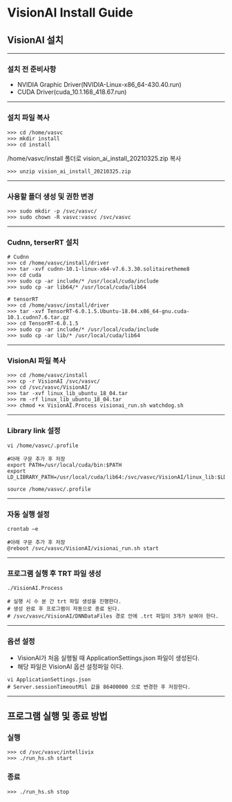 # VisionAI Install Guide

## VisionAI 설치
---
### 설치 전 준비사항
* NVIDIA Graphic Driver(NVIDIA-Linux-x86_64-430.40.run)
* CUDA Driver(cuda_10.1.168_418.67.run)
---
### 설치 파일 복사
``` console
>>> cd /home/vasvc
>>> mkdir install
>>> cd install
```
/home/vasvc/install 폴더로 vision_ai_install_20210325.zip 복사
``` console
>>> unzip vision_ai_install_20210325.zip
```
---
### 사용할 폴더 생성 및 권한 변경
``` console
>>> sudo mkdir -p /svc/vasvc/
>>> sudo chown -R vasvc:vasvc /svc/vasvc
```
---
### Cudnn, terserRT 설치
``` console
# Cudnn
>>> cd /home/vasvc/install/driver
>>> tar -xvf cudnn-10.1-linux-x64-v7.6.3.30.solitairetheme8
>>> cd cuda
>>> sudo cp -ar include/* /usr/local/cuda/include
>>> sudo cp -ar lib64/* /usr/local/cuda/lib64

# tensorRT
>>> cd /home/vasvc/install/driver
>>> tar -xvf TensorRT-6.0.1.5.Ubuntu-18.04.x86_64-gnu.cuda-10.1.cudnn7.6.tar.gz
>>> cd TensorRT-6.0.1.5
>>> sudo cp -ar include/* /usr/local/cuda/include
>>> sudo cp -ar lib/* /usr/local/cuda/lib64
```
---
### VisionAI 파일 복사
``` console
>>> cd /home/vasvc/install
>>> cp -r VisionAI /svc/vasvc/
>>> cd /svc/vasvc/VisionAI/
>>> tar -xvf linux_lib_ubuntu_18_04.tar
>>> rm -rf linux_lib_ubuntu_18_04.tar
>>> chmod +x VisionAI.Process visionai_run.sh watchdog.sh
```
---
### Library link 설정
``` console
vi /home/vasvc/.profile

#아래 구문 추가 후 저장
export PATH=/usr/local/cuda/bin:$PATH
export LD_LIBRARY_PATH=/usr/local/cuda/lib64:/svc/vasvc/VisionAI/linux_lib:$LD_LIBRARY_PATH

source /home/vasvc/.profile
```
---
### 자동 실행 설정
``` console
crontab –e

#아래 구문 추가 후 저장
@reboot /svc/vasvc/VisionAI/visionai_run.sh start
```
---
### 프로그램 실행 후 TRT 파일 생성
``` console
./VisionAI.Process

# 실행 시 수 분 간 trt 파일 생성을 진행한다.
# 생성 완료 후 프로그램이 자동으로 종료 된다.
# /svc/vasvc/VisionAI/DNNDataFiles 경로 안에 .trt 파일이 3개가 보여야 한다.

```
---
### 옵션 설정
-	VisionAI가 처음 실행될 때 ApplicationSettings.json 파일이 생성된다.
-	해당 파일은 VisionAI 옵션 설정파일 이다.
``` console
vi ApplicationSettings.json
# Server.sessionTimeoutMil 값을 86400000 으로 변경한 후 저장한다.
```
---
## 프로그램 실행 및 종료 방법
### 실행
``` console
>>> cd /svc/vasvc/intellivix
>>> ./run_hs.sh start
```

### 종료
``` console
>>> ./run_hs.sh stop
```
